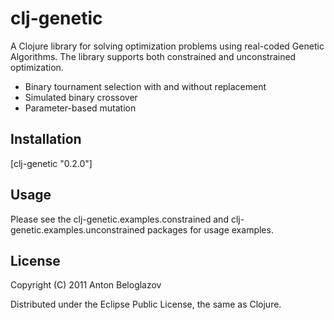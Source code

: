 # clj-genetic

A Clojure library for solving optimization problems using real-coded Genetic Algorithms. The library supports both constrained and unconstrained optimization.

* Binary tournament selection with and without replacement
* Simulated binary crossover
* Parameter-based mutation

## Installation

[clj-genetic "0.2.0"]

## Usage

Please see the clj-genetic.examples.constrained and clj-genetic.examples.unconstrained packages for usage examples.

## License

Copyright (C) 2011 Anton Beloglazov

Distributed under the Eclipse Public License, the same as Clojure.